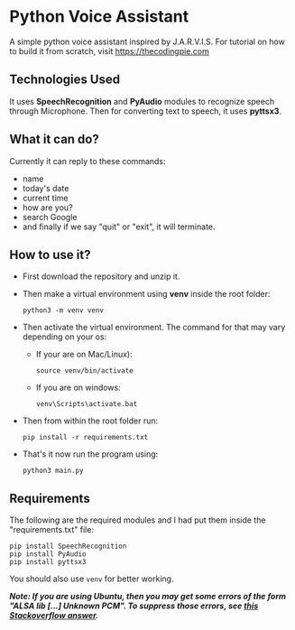 # Python Voice Assistant


A simple python voice assistant inspired by J.A.R.V.I.S. For tutorial on how to build it from scratch, visit https://thecodingpie.com


## Technologies Used
It uses **SpeechRecognition** and **PyAudio** modules to recognize speech through Microphone. Then for converting text to speech, it uses **pyttsx3**.

## What it can do?
Currently it can reply to these commands:

- name
- today's date 
- current time
- how are you? 
- search Google
- and finally if we say "quit" or "exit", it will terminate.

## How to use it?

- First download the repository and unzip it.
- Then make a virtual environment using **venv** inside the root folder:

  ```python3 -m venv venv```

- Then activate the virtual environment. The command for that may vary depending on your os:
    - If your are on Mac/Linux):
    
      ```source venv/bin/activate```
    - If you are on windows:
    
      ```venv\Scripts\activate.bat```
- Then from within the root folder run:

  ```pip install -r requirements.txt```

- That's it now run the program using:

  ```python3 main.py```

## Requirements

The following are the required modules and I had put them inside the "requirements.txt" file:


```
pip install SpeechRecognition
pip install PyAudio
pip install pyttsx3
```
You should also use ```venv``` for better working.

***Note: If you are using Ubuntu, then you may get some errors of the form "ALSA lib [...] Unknown PCM". To suppress those errors, see <a href="https://stackoverflow.com/questions/7088672/pyaudio-working-but-spits-out-error-messages-each-time" target="_blank">this Stackoverflow answer</a>.***
